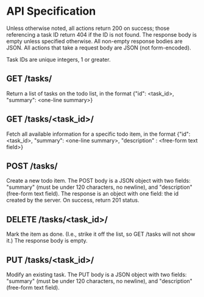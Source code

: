 # API Specification

Unless otherwise noted, all actions return 200 on success; those
referencing a task ID return 404 if the ID is not found. The response
body is empty unless specified otherwise. All non-empty response
bodies are JSON. All actions that take a request body are JSON (not
form-encoded).

Task IDs are unique integers, 1 or greater.

## GET /tasks/

Return a list of tasks on the todo list, 
in the format {"id": <task_id>, "summary": \<one-line summary\>}

## GET /tasks/<task_id>/

Fetch all available information for a specific todo item, in the format 
{"id": <task_id>, "summary": \<one-line summary\>, "description" : \<free-form text field\>}

## POST /tasks/

Create a new todo item. 
The POST body is a JSON object with two fields: 
"summary" (must be under 120 characters, no newline), and 
"description" (free-form text field). 
The response is an object with one field: the id created by the server. 
On success, return 201 status.

## DELETE /tasks/<task_id>/

Mark the item as done. 
(I.e., strike it off the list, so GET /tasks will not show it.)
The response body is empty.

## PUT /tasks/<task_id>/

Modify an existing task. 
The PUT body is a JSON object with two fields: 
"summary" (must be under 120 characters, no newline), and 
"description" (free-form text field).
